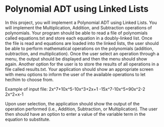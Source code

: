 # Polynomial ADT using Linked Lists
In this project, you will implement a Polynomial ADT using Linked Lists. You will implement the Multiplication, Addition, and Subtraction operations of polynomials.
Your program should be able to read a file of polynomials called equations.txt and store each equation in a doubly-linked list. Once the file is read and equations are loaded into the linked lists, the user should be able to perform mathematical operations on the polynomials (addition, subtraction, and multiplication). Once the user select an operation through a menu, the output should be displayed and then the menu should show again. Another option for the user is to store the results of all operations in a file called results.txt. Your application should show an appropriate screen with menu options to inform the user of the available operations to let her/him to choose from.

Example of input file:
2x^7+10x^5-10x^3+2x+1
-15x^7-10x^5+90x^2-2
2x^2+x-1

Upon user selection, the application should show the output of the operation performed (i.e., Addition, Subtraction, or Multiplication). The user then should have an option to enter a value of the variable term in the equation to substitute.
